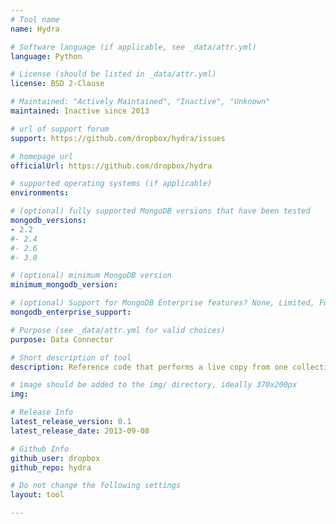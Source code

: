 ```yaml
---
# Tool name
name: Hydra

# Software language (if applicable, see _data/attr.yml)
language: Python

# License (should be listed in _data/attr.yml)
license: BSD 2-Clause

# Maintained: "Actively Maintained", "Inactive", "Unknown"
maintained: Inactive since 2013

# url of support forum
support: https://github.com/dropbox/hydra/issues

# homepage url
officialUrl: https://github.com/dropbox/hydra

# supported operating systems (if applicable)
environments:

# (optional) fully supported MongoDB versions that have been tested
mongodb_versions:
- 2.2
#- 2.4
#- 2.6
#- 3.0

# (optional) minimum MongoDB version
minimum_mongodb_version:

# (optional) Support for MongoDB Enterprise features? None, Limited, Full
mongodb_enterprise_support: 

# Purpose (see _data/attr.yml for valid choices)
purpose: Data Connector

# Short description of tool
description: Reference code that performs a live copy from one collection to another, with minimal or no visible impact to your production MongoDB clusters.

# image should be added to the img/ directory, ideally 370x200px
img: 

# Release Info
latest_release_version: 0.1
latest_release_date: 2013-09-08

# Github Info
github_user: dropbox
github_repo: hydra

# Do not change the following settings
layout: tool

---
```

